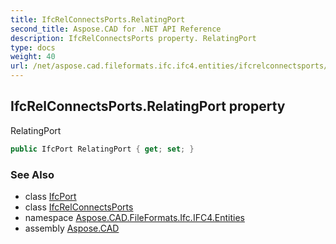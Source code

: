 ```yaml
---
title: IfcRelConnectsPorts.RelatingPort
second_title: Aspose.CAD for .NET API Reference
description: IfcRelConnectsPorts property. RelatingPort
type: docs
weight: 40
url: /net/aspose.cad.fileformats.ifc.ifc4.entities/ifcrelconnectsports/relatingport/
---
```

## IfcRelConnectsPorts.RelatingPort property

RelatingPort

```csharp
public IfcPort RelatingPort { get; set; }
```

### See Also

* class [IfcPort](../../ifcport/)
* class [IfcRelConnectsPorts](../)
* namespace [Aspose.CAD.FileFormats.Ifc.IFC4.Entities](../../ifcrelconnectsports/)
* assembly [Aspose.CAD](../../../)


